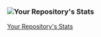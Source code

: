 ### ![Your Repository's Stats](https://github-readme-stats.vercel.app/api?username=SpearsDevin&show_icons=true)
[Your Repository's Stats](https://github-readme-stats.vercel.app/api/top-langs/?username=SpearsDevin&theme=blue-green)

